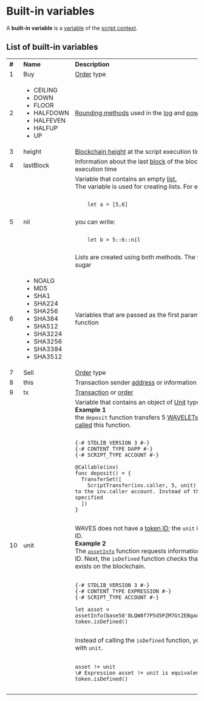 # Built-in variables

A **built-in variable** is a [variable](/en/ride/variables) of the [script context](/en/ride/script/script-context).

## List of built-in variables
<table style="width:100%">
  <tr>
    <th align="left">#</th>
    <th align="left">Name</th>
    <th align="left">Description</th>
  </tr>
  <tr>
    <td>1</td>
    <td>Buy</td>
    <td><a href="/en/blockchain/order">Order</a> type</td>
  </tr>
  <tr>
    <td>2</td>
    <td>
      <ul>
        <li>CEILING</li>
        <li>DOWN</li>
        <li>FLOOR</li>
        <li>HALFDOWN</li>
        <li>HALFEVEN</li>
        <li>HALFUP</li>
        <li>UP</li>
      </ul>
    </td>
    <td>
      <a href="/en/ride/functions/built-in-functions/math-functions">Rounding methods</a> used in the <a href="/en/ride/functions/built-in-functions/math-functions">log</a> and <a href="/en/ride/functions/built-in-functions/math-functions">pow</a> functions
    </td>
  </tr>
  <tr>
    <td>3</td>
    <td>height</td>
    <td><a href="/en/blockchain/blockchain/blockchain-height">Blockchain height</a> at the script execution time</td>
  </tr>
  <tr>
    <td>4</td>
    <td>lastBlock</td>
    <td>Information about the last <a href="/en/blockchain/block">block</a> of the blockchain at the script execution time</td>
  </tr>
  <tr>
    <td>5</td>
    <td>nil</td>
    <td>Variable that contains an empty <a href="/en/ride/data-types/list">list.</a><br>The variable is used for creating lists. For example, instead of:<br>
<pre>
<code class=“lang-ride”>
    let a = [5,6]
</code>
</pre>
    you can write:
<pre>
<code class=“lang-ride”>
    let b = 5::6::nil
</code>
</pre>
      Lists are created using both methods. The first method is a syntactic sugar      
    </td>
  </tr>
  <tr>
    <td>6</td>
    <td>
      <ul>
        <li>NOALG</li>
        <li>MD5</li>
        <li>SHA1</li>
        <li>SHA224</li>
        <li>SHA256</li>
        <li>SHA384</li>
        <li>SHA512</li>
        <li>SHA3224</li>
        <li>SHA3256</li>
        <li>SHA3384</li>
        <li>SHA3512</li>
      </ul>
    </td>
    <td>
      Variables that are passed as the first parameter to the <a href="/en/ride/functions/built-in-functions/verification-functions">rsaVerify</a> function
    </td>
  </tr>
  <tr>
    <td>7</td>
    <td>Sell</td>
    <td><a href="/en/blockchain/order">Order</a> type</td>
  </tr>
  <tr>
    <td>8</td>
    <td>this</td>
    <td>Transaction sender <a href="/en/blockchain/account/address">address</a> or information about the <a href="/en/blockchain/token">token</a></td>
  </tr>
  <tr>
    <td>9</td>
    <td>tx</td>
    <td><a href="/en/blockchain/transaction">Transaction</a> or <a href="/en/blockchain/order">order</a></td>
  </tr>
  <tr>
    <td>10</td>
    <td>unit</td>
    <td>Variable that contains an object of <a href="/en/ride/data-types/unit">Unit</a> type.<br><b>Example 1</b><br> the <code>deposit</code> function transfers 5 <a href="/en/blockchain/token/wavelet">WAVELETs</a> to the account, that <a href="/en/ride/functions/callable-function">called</a> this function.

<pre>
<code class=“lang-ride”>
{-# STDLIB_VERSION 3 #-}
{-# CONTENT_TYPE DAPP #-}
{-# SCRIPT_TYPE ACCOUNT #-}

@Callable(inv)
func deposit() = {
  TransferSet([
    ScriptTransfer(inv.caller, 5, unit) # Transfer 5 WAVELETs to the inv.caller account. Instead of the token ID the unit is specified
  ])
}
</code>
</pre>

WAVES does not have a <a href="/en/blockchain/token/token-id">token ID</a>; the <code>unit</code> is passed instead of the ID.<br><b>Example 2</b><br>The <a href="/en/ride/functions/built-in-functions/blockchain-functions"><tt>assetInfo</tt></a> function requests information about the token by its ID. Next, the <code>isDefined</code> function checks that a token with this ID exists on the blockchain.
<pre>
<code class=“lang-ride”>
{-# STDLIB_VERSION 3 #-}
{-# CONTENT_TYPE EXPRESSION #-}
{-# SCRIPT_TYPE ACCOUNT #-}

let asset = assetInfo(base58'8LQW8f7P5d5PZM7GtZEBgaqRPGSzS3DfPuiXrURJ4AJS')
token.isDefined()
</code>
</pre>
Instead of calling the <code>isDefined</code> function, you may use the equality with <code>unit</code>.
<pre>
<code class=“lang-ride”>
asset != unit
\# Expression asset != unit is equivalent to the expression token.isDefined()
</code>
</pre>
  </td>
  </tr>
</table>
